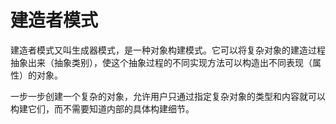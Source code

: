 # 建造者模式

建造者模式又叫生成器模式，是一种对象构建模式。它可以将复杂对象的建造过程抽象出来（抽象类别），使这个抽象过程的不同实现方法可以构造出不同表现（属性）的对象。

一步一步创建一个复杂的对象，允许用户只通过指定复杂对象的类型和内容就可以构建它们，而不需要知道内部的具体构建细节。